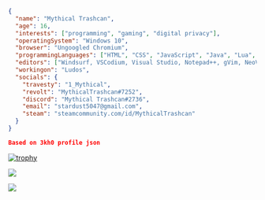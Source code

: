 
```json
{
  "name": "Mythical Trashcan",
  "age": 16,
  "interests": ["programming", "gaming", "digital privacy"],
  "operatingSystem": "Windows 10",
  "browser": "Ungoogled Chromium",
  "programmingLanguages": ["HTML", "CSS", "JavaScript", "Java", "Lua", "C#", "AutoHotkey/AHK"],
  "editors": ["Windsurf, VSCodium, Visual Studio, Notepad++, gVim, NeoVim"],
  "workingon": "Ludos",
  "socials": {
    "travesty": "1_Mythical",
    "revolt": "MythicalTrashcan#7252",
    "discord": "Mythical Trashcan#2736",
    "email": "stardust5047@gmail.com",
    "steam": "steamcommunity.com/id/MythicalTrashcan"
  }
}

Based on 3kh0 profile json
```

[![trophy](https://github-profile-trophy.vercel.app/?username=MythicalTrashcan)](https://github.com/ryo-ma/github-profile-trophy)

![](https://github-readme-stats.vercel.app/api/top-langs/?username=MythicalTrashcan&layout=compact&theme=dark&title_color=FEFEFE&icon_color=55D24B&text_color=FEFEFE&border_color=30363D&bg_color=0D1117)

![](https://komarev.com/ghpvc/?username=MythicalTrashcan&color=7F0B6B)
